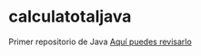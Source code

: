 # calculatotaljava
Primer repositorio de Java
[Aquí puedes revisarlo](https://github.com/JessicaMT/Calculadora-js.git)
